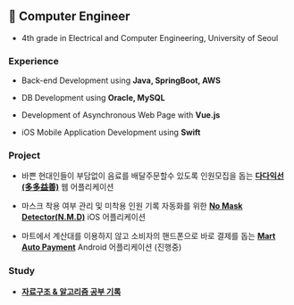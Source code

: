 ## 🌵 Computer Engineer 
- 4th grade in Electrical and Computer Engineering, University of Seoul


### Experience
- Back-end Development using **Java, SpringBoot, AWS**


- DB Development using **Oracle, MySQL**


- Development of Asynchronous Web Page with **Vue.js**


- iOS Mobile Application Development using **Swift**

### Project
- 바쁜 현대인들이 부담없이 음료를 배달주문할수 있도록 인원모집을 돕는 [**다다익선(多多益善)**](https://github.com/j00hyun/the-more-the-better "git repository link") 웹 어플리케이션     
  
  
- 마스크 착용 여부 관리 및 미착용 인원 기록 자동화를 위한 [**No Mask Detector(N.M.D)**](https://github.com/j00hyun/no_mask_detector "git repository link") iOS 어플리케이션    
  
  
- 마트에서 계산대를 이용하지 않고 소비자의 핸드폰으로 바로 결제를 돕는 [**Mart Auto Payment**](https://github.com/j00hyun/mobile-mart-payment "git repository link") Android 어플리케이션 (진행중)   

### Study
- [**자료구조 & 알고리즘 공부 기록**](https://github.com/j00hyun/prepare-coding-interview/wiki "git wiki link")
